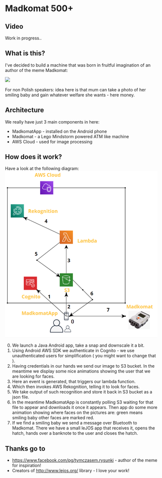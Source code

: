 # Madkomat 500+

## Video
Work in progress..

## What is this?

I've decided to build a machine that was born in fruitful imagination of an author of the meme Madkomat:

![](https://img15.demotywatoryfb.pl//uploads/201908/1565757907_spnpfu_600.jpg)

For non Polish speakers: idea here is that mum can take a photo of her smiling baby and gain whatever welfare she wants - here money.

## Architecture

We really have just 3 main components in here:
- MadkomatApp - installed on the Android phone
- Madkomat - a Lego Mindstorm powered ATM like machine
- AWS Cloud - used for image processing

## How does it work?

Have a look at the following diagram:
![](architecture.png)

0. We launch a Java Android app, take a snap and downscale it a bit.
1. Using Android AWS SDK we authenticate in Cognito - we use unauthenticated users for simplification ( you might want to change that ).
2. Having credentials in our hands we send our image to S3 bucket. In the meantime we display some nice animations showing the user that we are looking for faces.
3. Here an event is generated, that triggers our lambda function.
4. Which then invokes AWS Rekognition, telling it to look for faces.
5. We take output of such recognition and store it back in S3 bucket as a json file.
6. In the meantime MadkomatApp is constantly polling S3 waiting for that file to appear and downloads it once it appears. Then app do some more animation showing where faces on the pictures are: green means smiling baby other faces are marked red.
7. If we find a smiling baby we send a message over Bluetooth to Madkomat. There we have a small leJOS app that receives it, opens the hatch, hands over a banknote to the user and closes the hatch.

## Thanks go to
- https://www.facebook.com/pg/tymczasem.rysunki - author of the meme for inspiration!
- Creators of http://www.lejos.org/ library - I love your work!
